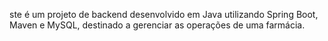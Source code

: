 ste é um projeto de backend desenvolvido em Java utilizando Spring Boot, Maven e MySQL, destinado a gerenciar as operações de uma farmácia.
